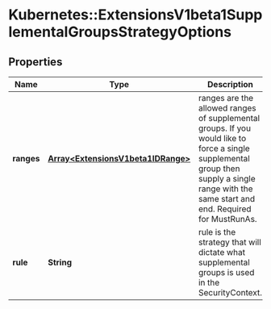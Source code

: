 # Kubernetes::ExtensionsV1beta1SupplementalGroupsStrategyOptions

## Properties
Name | Type | Description | Notes
------------ | ------------- | ------------- | -------------
**ranges** | [**Array&lt;ExtensionsV1beta1IDRange&gt;**](ExtensionsV1beta1IDRange.md) | ranges are the allowed ranges of supplemental groups.  If you would like to force a single supplemental group then supply a single range with the same start and end. Required for MustRunAs. | [optional] 
**rule** | **String** | rule is the strategy that will dictate what supplemental groups is used in the SecurityContext. | [optional] 


